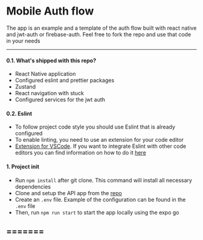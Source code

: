 # Mobile Auth flow

The app is an example and a template of the auth flow built with react native and jwt-auth or firebase-auth. Feel free to fork the repo and use that code in your needs

---

#### 0.1. What's shipped with this repo?

- React Native application
- Configured eslint and prettier packages
- Zustand
- React navigation with stuck
- Configured services for the jwt auth

#### 0.2. Eslint

- To follow project code style you should use Eslint that is already configured
- To enable linting, you need to use an extension for your code editor
- [Extension for VSCode](https://marketplace.visualstudio.com/items?itemName=dbaeumer.vscode-eslint).
  If you want to integrate Eslint with other code editors you can find information on how to do it
  [here](https://eslint.org/docs/user-guide/integrations#editors)

#### 1. Project init

- Run `npm install` after git clone. This command will install all necessary dependencies
- Clone and setup the API app from the [repo](https://github.com/NotVadusha/auth-server-nestjs) 
- Create an `.env` file. Example of the configuration can be found in the `.env` file
- Then, run `npm run start` to start the app locally using the expo go

=======
---
